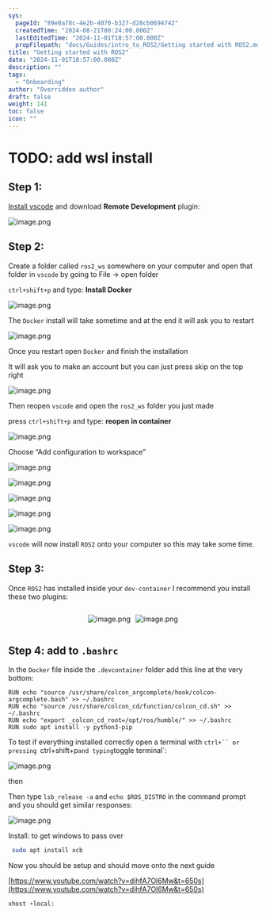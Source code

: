 ```yaml
---
sys:
  pageId: "89e0a78c-4e2b-4070-b327-d28cb0694742"
  createdTime: "2024-08-21T00:24:00.000Z"
  lastEditedTime: "2024-11-01T18:57:00.000Z"
  propFilepath: "docs/Guides/intro_to_ROS2/Getting started with ROS2.md"
title: "Getting started with ROS2"
date: "2024-11-01T18:57:00.000Z"
description: ""
tags:
  - "Onboarding"
author: "Overridden author"
draft: false
weight: 141
toc: false
icon: ""
---
```


# TODO: add wsl install

## Step 1:

[Install vscode](https://code.visualstudio.com/download) and download **Remote Development** plugin:

![image.png](https://prod-files-secure.s3.us-west-2.amazonaws.com/d518164a-d88e-44d1-a4ee-3adb3bd8bce0/efb52993-1881-4a40-b95e-6f020334f022/image.png?X-Amz-Algorithm=AWS4-HMAC-SHA256&X-Amz-Content-Sha256=UNSIGNED-PAYLOAD&X-Amz-Credential=ASIAZI2LB466WEJP4BKU%2F20250201%2Fus-west-2%2Fs3%2Faws4_request&X-Amz-Date=20250201T110153Z&X-Amz-Expires=3600&X-Amz-Security-Token=IQoJb3JpZ2luX2VjEMj%2F%2F%2F%2F%2F%2F%2F%2F%2F%2FwEaCXVzLXdlc3QtMiJIMEYCIQDDR0dhAiENpxlWdIIRrzMxhOYX%2BfCOoZtL0x%2BSerJVOgIhAMTIHRZ4sFzTJEWRY4OXIfPOaHFn8mM%2BwBXyOjB4TJTDKogECNH%2F%2F%2F%2F%2F%2F%2F%2F%2F%2FwEQABoMNjM3NDIzMTgzODA1Igxz6NaybqUAIiPZm50q3APlTuXu1Zh2vuDwvrvCCuBV%2Bfu6n7FYVTU9Uc79g8dlIbtThew0oa9LFQrpuyj%2Ful0LL64uT9hpbhLi%2BDsT7OFpCXrklpl%2B7RgZjwG7IOcTcP06ocmdwrjX2s%2BwRcakA7Bnhoxzd%2BTZczu%2FvPGNFUVkBfETAhHVgVDuc9t7qEqVNBUdFHsP%2BYqhb2e608wExj1vaxixPbJLUTkP1ztDXhXaWYIyUYue9iYXQsi2D0BmfR%2BnkTGFLCGcZkP%2BKmLLu%2BH07yvaXoptUzT0E1vW3OzdbqKdggjBu7ZEdQKVqPeoonm1CRN0JQjZmRbxdF1JBdXuDCOWJSfaQoTUdC5DBTYgpsN6fRPGqiXbJxUANiT7%2B7jKdjnTsU172Ip61tbAzMOPfHVq6N1kC%2FK4xbcywN2A6naTQnwqiCbxkvecdGNcwG4sUU5Ai2%2Fm9lB5l%2B4p0F2CD1oN23iaFHbPsljBzD7WS52OXvF%2Fhh022I63o%2FuutaviHBkakgYsgApcZi2pefyHzUr39Cp%2FNTw8spu21hsYTSmuPgeUqVAOXGfIU0mWwojEo7eDFI%2BDJfujVLXxidOwlFzI99nzJtVeLUx3OYraMJVCS%2BQsqQ37aRtmFmi1I%2BbtPyQurCbdIM0rWjCepve8BjqkAR%2FeZHcGRioMWvrxJ3lMeI2gOfHokkX8C9HwJtX7tuvinE2U1aZcb8tD5EhYwPKQexiZS3d9EvKpu31BzBDkYIxHG5egmJ3wxoJGf1HMx3RwlFDghzju6r9hO5fpaBhhgyk9BXDgBdkzuqubsiF14TFg5CfyFXV7soFg2lx%2FEhfncCRXeMlISqAdom5HP5N%2BUMRG%2F2klsSrSrBkYzwQeZy2fbjMg&X-Amz-Signature=9322553a6fe2e54ce9017fd1e4b91a1b3d24ae6b1ec370ec70f2b50306acc122&X-Amz-SignedHeaders=host&x-id=GetObject)

## Step 2:

Create a folder called `ros2_ws` somewhere on your computer and open that folder in `vscode` by going to File → open folder 

`ctrl+shift+p` and type: **Install Docker**

![image.png](https://prod-files-secure.s3.us-west-2.amazonaws.com/d518164a-d88e-44d1-a4ee-3adb3bd8bce0/2269dc0e-1cd5-47ff-bceb-c04ad9b2eab0/image.png?X-Amz-Algorithm=AWS4-HMAC-SHA256&X-Amz-Content-Sha256=UNSIGNED-PAYLOAD&X-Amz-Credential=ASIAZI2LB466WEJP4BKU%2F20250201%2Fus-west-2%2Fs3%2Faws4_request&X-Amz-Date=20250201T110153Z&X-Amz-Expires=3600&X-Amz-Security-Token=IQoJb3JpZ2luX2VjEMj%2F%2F%2F%2F%2F%2F%2F%2F%2F%2FwEaCXVzLXdlc3QtMiJIMEYCIQDDR0dhAiENpxlWdIIRrzMxhOYX%2BfCOoZtL0x%2BSerJVOgIhAMTIHRZ4sFzTJEWRY4OXIfPOaHFn8mM%2BwBXyOjB4TJTDKogECNH%2F%2F%2F%2F%2F%2F%2F%2F%2F%2FwEQABoMNjM3NDIzMTgzODA1Igxz6NaybqUAIiPZm50q3APlTuXu1Zh2vuDwvrvCCuBV%2Bfu6n7FYVTU9Uc79g8dlIbtThew0oa9LFQrpuyj%2Ful0LL64uT9hpbhLi%2BDsT7OFpCXrklpl%2B7RgZjwG7IOcTcP06ocmdwrjX2s%2BwRcakA7Bnhoxzd%2BTZczu%2FvPGNFUVkBfETAhHVgVDuc9t7qEqVNBUdFHsP%2BYqhb2e608wExj1vaxixPbJLUTkP1ztDXhXaWYIyUYue9iYXQsi2D0BmfR%2BnkTGFLCGcZkP%2BKmLLu%2BH07yvaXoptUzT0E1vW3OzdbqKdggjBu7ZEdQKVqPeoonm1CRN0JQjZmRbxdF1JBdXuDCOWJSfaQoTUdC5DBTYgpsN6fRPGqiXbJxUANiT7%2B7jKdjnTsU172Ip61tbAzMOPfHVq6N1kC%2FK4xbcywN2A6naTQnwqiCbxkvecdGNcwG4sUU5Ai2%2Fm9lB5l%2B4p0F2CD1oN23iaFHbPsljBzD7WS52OXvF%2Fhh022I63o%2FuutaviHBkakgYsgApcZi2pefyHzUr39Cp%2FNTw8spu21hsYTSmuPgeUqVAOXGfIU0mWwojEo7eDFI%2BDJfujVLXxidOwlFzI99nzJtVeLUx3OYraMJVCS%2BQsqQ37aRtmFmi1I%2BbtPyQurCbdIM0rWjCepve8BjqkAR%2FeZHcGRioMWvrxJ3lMeI2gOfHokkX8C9HwJtX7tuvinE2U1aZcb8tD5EhYwPKQexiZS3d9EvKpu31BzBDkYIxHG5egmJ3wxoJGf1HMx3RwlFDghzju6r9hO5fpaBhhgyk9BXDgBdkzuqubsiF14TFg5CfyFXV7soFg2lx%2FEhfncCRXeMlISqAdom5HP5N%2BUMRG%2F2klsSrSrBkYzwQeZy2fbjMg&X-Amz-Signature=1392f71c6921ad6879687162c6db989e4c9bec8ae9fd4be86574cbaac322363c&X-Amz-SignedHeaders=host&x-id=GetObject)

The `Docker` install will take sometime and at the end it will ask you to restart

![image.png](https://prod-files-secure.s3.us-west-2.amazonaws.com/d518164a-d88e-44d1-a4ee-3adb3bd8bce0/ed233f78-be33-4b1f-b89c-9c346c0e961e/image.png?X-Amz-Algorithm=AWS4-HMAC-SHA256&X-Amz-Content-Sha256=UNSIGNED-PAYLOAD&X-Amz-Credential=ASIAZI2LB466WEJP4BKU%2F20250201%2Fus-west-2%2Fs3%2Faws4_request&X-Amz-Date=20250201T110153Z&X-Amz-Expires=3600&X-Amz-Security-Token=IQoJb3JpZ2luX2VjEMj%2F%2F%2F%2F%2F%2F%2F%2F%2F%2FwEaCXVzLXdlc3QtMiJIMEYCIQDDR0dhAiENpxlWdIIRrzMxhOYX%2BfCOoZtL0x%2BSerJVOgIhAMTIHRZ4sFzTJEWRY4OXIfPOaHFn8mM%2BwBXyOjB4TJTDKogECNH%2F%2F%2F%2F%2F%2F%2F%2F%2F%2FwEQABoMNjM3NDIzMTgzODA1Igxz6NaybqUAIiPZm50q3APlTuXu1Zh2vuDwvrvCCuBV%2Bfu6n7FYVTU9Uc79g8dlIbtThew0oa9LFQrpuyj%2Ful0LL64uT9hpbhLi%2BDsT7OFpCXrklpl%2B7RgZjwG7IOcTcP06ocmdwrjX2s%2BwRcakA7Bnhoxzd%2BTZczu%2FvPGNFUVkBfETAhHVgVDuc9t7qEqVNBUdFHsP%2BYqhb2e608wExj1vaxixPbJLUTkP1ztDXhXaWYIyUYue9iYXQsi2D0BmfR%2BnkTGFLCGcZkP%2BKmLLu%2BH07yvaXoptUzT0E1vW3OzdbqKdggjBu7ZEdQKVqPeoonm1CRN0JQjZmRbxdF1JBdXuDCOWJSfaQoTUdC5DBTYgpsN6fRPGqiXbJxUANiT7%2B7jKdjnTsU172Ip61tbAzMOPfHVq6N1kC%2FK4xbcywN2A6naTQnwqiCbxkvecdGNcwG4sUU5Ai2%2Fm9lB5l%2B4p0F2CD1oN23iaFHbPsljBzD7WS52OXvF%2Fhh022I63o%2FuutaviHBkakgYsgApcZi2pefyHzUr39Cp%2FNTw8spu21hsYTSmuPgeUqVAOXGfIU0mWwojEo7eDFI%2BDJfujVLXxidOwlFzI99nzJtVeLUx3OYraMJVCS%2BQsqQ37aRtmFmi1I%2BbtPyQurCbdIM0rWjCepve8BjqkAR%2FeZHcGRioMWvrxJ3lMeI2gOfHokkX8C9HwJtX7tuvinE2U1aZcb8tD5EhYwPKQexiZS3d9EvKpu31BzBDkYIxHG5egmJ3wxoJGf1HMx3RwlFDghzju6r9hO5fpaBhhgyk9BXDgBdkzuqubsiF14TFg5CfyFXV7soFg2lx%2FEhfncCRXeMlISqAdom5HP5N%2BUMRG%2F2klsSrSrBkYzwQeZy2fbjMg&X-Amz-Signature=f1004fd2745d9bbf9fb2f6750b5fb2cd0b4da3f6e80383e608dd625ee78d94fb&X-Amz-SignedHeaders=host&x-id=GetObject)

Once you restart open `Docker` and finish the installation

It will ask you to make an account but you can just press skip on the top right

![image.png](https://prod-files-secure.s3.us-west-2.amazonaws.com/d518164a-d88e-44d1-a4ee-3adb3bd8bce0/21010ad9-1659-4fd9-9f59-9932a09b2a3d/image.png?X-Amz-Algorithm=AWS4-HMAC-SHA256&X-Amz-Content-Sha256=UNSIGNED-PAYLOAD&X-Amz-Credential=ASIAZI2LB466WEJP4BKU%2F20250201%2Fus-west-2%2Fs3%2Faws4_request&X-Amz-Date=20250201T110153Z&X-Amz-Expires=3600&X-Amz-Security-Token=IQoJb3JpZ2luX2VjEMj%2F%2F%2F%2F%2F%2F%2F%2F%2F%2FwEaCXVzLXdlc3QtMiJIMEYCIQDDR0dhAiENpxlWdIIRrzMxhOYX%2BfCOoZtL0x%2BSerJVOgIhAMTIHRZ4sFzTJEWRY4OXIfPOaHFn8mM%2BwBXyOjB4TJTDKogECNH%2F%2F%2F%2F%2F%2F%2F%2F%2F%2FwEQABoMNjM3NDIzMTgzODA1Igxz6NaybqUAIiPZm50q3APlTuXu1Zh2vuDwvrvCCuBV%2Bfu6n7FYVTU9Uc79g8dlIbtThew0oa9LFQrpuyj%2Ful0LL64uT9hpbhLi%2BDsT7OFpCXrklpl%2B7RgZjwG7IOcTcP06ocmdwrjX2s%2BwRcakA7Bnhoxzd%2BTZczu%2FvPGNFUVkBfETAhHVgVDuc9t7qEqVNBUdFHsP%2BYqhb2e608wExj1vaxixPbJLUTkP1ztDXhXaWYIyUYue9iYXQsi2D0BmfR%2BnkTGFLCGcZkP%2BKmLLu%2BH07yvaXoptUzT0E1vW3OzdbqKdggjBu7ZEdQKVqPeoonm1CRN0JQjZmRbxdF1JBdXuDCOWJSfaQoTUdC5DBTYgpsN6fRPGqiXbJxUANiT7%2B7jKdjnTsU172Ip61tbAzMOPfHVq6N1kC%2FK4xbcywN2A6naTQnwqiCbxkvecdGNcwG4sUU5Ai2%2Fm9lB5l%2B4p0F2CD1oN23iaFHbPsljBzD7WS52OXvF%2Fhh022I63o%2FuutaviHBkakgYsgApcZi2pefyHzUr39Cp%2FNTw8spu21hsYTSmuPgeUqVAOXGfIU0mWwojEo7eDFI%2BDJfujVLXxidOwlFzI99nzJtVeLUx3OYraMJVCS%2BQsqQ37aRtmFmi1I%2BbtPyQurCbdIM0rWjCepve8BjqkAR%2FeZHcGRioMWvrxJ3lMeI2gOfHokkX8C9HwJtX7tuvinE2U1aZcb8tD5EhYwPKQexiZS3d9EvKpu31BzBDkYIxHG5egmJ3wxoJGf1HMx3RwlFDghzju6r9hO5fpaBhhgyk9BXDgBdkzuqubsiF14TFg5CfyFXV7soFg2lx%2FEhfncCRXeMlISqAdom5HP5N%2BUMRG%2F2klsSrSrBkYzwQeZy2fbjMg&X-Amz-Signature=dec78421064261c9b84c327414f9af1cccf5febf615a70a4b4d2f10c5ce2fa46&X-Amz-SignedHeaders=host&x-id=GetObject)

Then reopen `vscode` and open the `ros2_ws` folder you just made

press `ctrl+shift+p` and type: **reopen in container**

![image.png](https://prod-files-secure.s3.us-west-2.amazonaws.com/d518164a-d88e-44d1-a4ee-3adb3bd8bce0/4e93b8c2-41ad-488c-8095-c74205196118/image.png?X-Amz-Algorithm=AWS4-HMAC-SHA256&X-Amz-Content-Sha256=UNSIGNED-PAYLOAD&X-Amz-Credential=ASIAZI2LB466WEJP4BKU%2F20250201%2Fus-west-2%2Fs3%2Faws4_request&X-Amz-Date=20250201T110153Z&X-Amz-Expires=3600&X-Amz-Security-Token=IQoJb3JpZ2luX2VjEMj%2F%2F%2F%2F%2F%2F%2F%2F%2F%2FwEaCXVzLXdlc3QtMiJIMEYCIQDDR0dhAiENpxlWdIIRrzMxhOYX%2BfCOoZtL0x%2BSerJVOgIhAMTIHRZ4sFzTJEWRY4OXIfPOaHFn8mM%2BwBXyOjB4TJTDKogECNH%2F%2F%2F%2F%2F%2F%2F%2F%2F%2FwEQABoMNjM3NDIzMTgzODA1Igxz6NaybqUAIiPZm50q3APlTuXu1Zh2vuDwvrvCCuBV%2Bfu6n7FYVTU9Uc79g8dlIbtThew0oa9LFQrpuyj%2Ful0LL64uT9hpbhLi%2BDsT7OFpCXrklpl%2B7RgZjwG7IOcTcP06ocmdwrjX2s%2BwRcakA7Bnhoxzd%2BTZczu%2FvPGNFUVkBfETAhHVgVDuc9t7qEqVNBUdFHsP%2BYqhb2e608wExj1vaxixPbJLUTkP1ztDXhXaWYIyUYue9iYXQsi2D0BmfR%2BnkTGFLCGcZkP%2BKmLLu%2BH07yvaXoptUzT0E1vW3OzdbqKdggjBu7ZEdQKVqPeoonm1CRN0JQjZmRbxdF1JBdXuDCOWJSfaQoTUdC5DBTYgpsN6fRPGqiXbJxUANiT7%2B7jKdjnTsU172Ip61tbAzMOPfHVq6N1kC%2FK4xbcywN2A6naTQnwqiCbxkvecdGNcwG4sUU5Ai2%2Fm9lB5l%2B4p0F2CD1oN23iaFHbPsljBzD7WS52OXvF%2Fhh022I63o%2FuutaviHBkakgYsgApcZi2pefyHzUr39Cp%2FNTw8spu21hsYTSmuPgeUqVAOXGfIU0mWwojEo7eDFI%2BDJfujVLXxidOwlFzI99nzJtVeLUx3OYraMJVCS%2BQsqQ37aRtmFmi1I%2BbtPyQurCbdIM0rWjCepve8BjqkAR%2FeZHcGRioMWvrxJ3lMeI2gOfHokkX8C9HwJtX7tuvinE2U1aZcb8tD5EhYwPKQexiZS3d9EvKpu31BzBDkYIxHG5egmJ3wxoJGf1HMx3RwlFDghzju6r9hO5fpaBhhgyk9BXDgBdkzuqubsiF14TFg5CfyFXV7soFg2lx%2FEhfncCRXeMlISqAdom5HP5N%2BUMRG%2F2klsSrSrBkYzwQeZy2fbjMg&X-Amz-Signature=595ff6f939de8c2f7463c8e74738e8df0f0f9ca6bc500cc448992c872856be81&X-Amz-SignedHeaders=host&x-id=GetObject)

Choose “Add configuration to workspace”

![image.png](https://prod-files-secure.s3.us-west-2.amazonaws.com/d518164a-d88e-44d1-a4ee-3adb3bd8bce0/9560b282-5060-4989-ba37-97e7b2c22476/image.png?X-Amz-Algorithm=AWS4-HMAC-SHA256&X-Amz-Content-Sha256=UNSIGNED-PAYLOAD&X-Amz-Credential=ASIAZI2LB466WEJP4BKU%2F20250201%2Fus-west-2%2Fs3%2Faws4_request&X-Amz-Date=20250201T110153Z&X-Amz-Expires=3600&X-Amz-Security-Token=IQoJb3JpZ2luX2VjEMj%2F%2F%2F%2F%2F%2F%2F%2F%2F%2FwEaCXVzLXdlc3QtMiJIMEYCIQDDR0dhAiENpxlWdIIRrzMxhOYX%2BfCOoZtL0x%2BSerJVOgIhAMTIHRZ4sFzTJEWRY4OXIfPOaHFn8mM%2BwBXyOjB4TJTDKogECNH%2F%2F%2F%2F%2F%2F%2F%2F%2F%2FwEQABoMNjM3NDIzMTgzODA1Igxz6NaybqUAIiPZm50q3APlTuXu1Zh2vuDwvrvCCuBV%2Bfu6n7FYVTU9Uc79g8dlIbtThew0oa9LFQrpuyj%2Ful0LL64uT9hpbhLi%2BDsT7OFpCXrklpl%2B7RgZjwG7IOcTcP06ocmdwrjX2s%2BwRcakA7Bnhoxzd%2BTZczu%2FvPGNFUVkBfETAhHVgVDuc9t7qEqVNBUdFHsP%2BYqhb2e608wExj1vaxixPbJLUTkP1ztDXhXaWYIyUYue9iYXQsi2D0BmfR%2BnkTGFLCGcZkP%2BKmLLu%2BH07yvaXoptUzT0E1vW3OzdbqKdggjBu7ZEdQKVqPeoonm1CRN0JQjZmRbxdF1JBdXuDCOWJSfaQoTUdC5DBTYgpsN6fRPGqiXbJxUANiT7%2B7jKdjnTsU172Ip61tbAzMOPfHVq6N1kC%2FK4xbcywN2A6naTQnwqiCbxkvecdGNcwG4sUU5Ai2%2Fm9lB5l%2B4p0F2CD1oN23iaFHbPsljBzD7WS52OXvF%2Fhh022I63o%2FuutaviHBkakgYsgApcZi2pefyHzUr39Cp%2FNTw8spu21hsYTSmuPgeUqVAOXGfIU0mWwojEo7eDFI%2BDJfujVLXxidOwlFzI99nzJtVeLUx3OYraMJVCS%2BQsqQ37aRtmFmi1I%2BbtPyQurCbdIM0rWjCepve8BjqkAR%2FeZHcGRioMWvrxJ3lMeI2gOfHokkX8C9HwJtX7tuvinE2U1aZcb8tD5EhYwPKQexiZS3d9EvKpu31BzBDkYIxHG5egmJ3wxoJGf1HMx3RwlFDghzju6r9hO5fpaBhhgyk9BXDgBdkzuqubsiF14TFg5CfyFXV7soFg2lx%2FEhfncCRXeMlISqAdom5HP5N%2BUMRG%2F2klsSrSrBkYzwQeZy2fbjMg&X-Amz-Signature=9af6056de5a6853c98bd9cef6115d01f6adef94017b8b3ccf400253ac42c2d57&X-Amz-SignedHeaders=host&x-id=GetObject)

![image.png](https://prod-files-secure.s3.us-west-2.amazonaws.com/d518164a-d88e-44d1-a4ee-3adb3bd8bce0/2ee63f81-886b-48e8-a553-dc6e5eac99e4/image.png?X-Amz-Algorithm=AWS4-HMAC-SHA256&X-Amz-Content-Sha256=UNSIGNED-PAYLOAD&X-Amz-Credential=ASIAZI2LB466WEJP4BKU%2F20250201%2Fus-west-2%2Fs3%2Faws4_request&X-Amz-Date=20250201T110153Z&X-Amz-Expires=3600&X-Amz-Security-Token=IQoJb3JpZ2luX2VjEMj%2F%2F%2F%2F%2F%2F%2F%2F%2F%2FwEaCXVzLXdlc3QtMiJIMEYCIQDDR0dhAiENpxlWdIIRrzMxhOYX%2BfCOoZtL0x%2BSerJVOgIhAMTIHRZ4sFzTJEWRY4OXIfPOaHFn8mM%2BwBXyOjB4TJTDKogECNH%2F%2F%2F%2F%2F%2F%2F%2F%2F%2FwEQABoMNjM3NDIzMTgzODA1Igxz6NaybqUAIiPZm50q3APlTuXu1Zh2vuDwvrvCCuBV%2Bfu6n7FYVTU9Uc79g8dlIbtThew0oa9LFQrpuyj%2Ful0LL64uT9hpbhLi%2BDsT7OFpCXrklpl%2B7RgZjwG7IOcTcP06ocmdwrjX2s%2BwRcakA7Bnhoxzd%2BTZczu%2FvPGNFUVkBfETAhHVgVDuc9t7qEqVNBUdFHsP%2BYqhb2e608wExj1vaxixPbJLUTkP1ztDXhXaWYIyUYue9iYXQsi2D0BmfR%2BnkTGFLCGcZkP%2BKmLLu%2BH07yvaXoptUzT0E1vW3OzdbqKdggjBu7ZEdQKVqPeoonm1CRN0JQjZmRbxdF1JBdXuDCOWJSfaQoTUdC5DBTYgpsN6fRPGqiXbJxUANiT7%2B7jKdjnTsU172Ip61tbAzMOPfHVq6N1kC%2FK4xbcywN2A6naTQnwqiCbxkvecdGNcwG4sUU5Ai2%2Fm9lB5l%2B4p0F2CD1oN23iaFHbPsljBzD7WS52OXvF%2Fhh022I63o%2FuutaviHBkakgYsgApcZi2pefyHzUr39Cp%2FNTw8spu21hsYTSmuPgeUqVAOXGfIU0mWwojEo7eDFI%2BDJfujVLXxidOwlFzI99nzJtVeLUx3OYraMJVCS%2BQsqQ37aRtmFmi1I%2BbtPyQurCbdIM0rWjCepve8BjqkAR%2FeZHcGRioMWvrxJ3lMeI2gOfHokkX8C9HwJtX7tuvinE2U1aZcb8tD5EhYwPKQexiZS3d9EvKpu31BzBDkYIxHG5egmJ3wxoJGf1HMx3RwlFDghzju6r9hO5fpaBhhgyk9BXDgBdkzuqubsiF14TFg5CfyFXV7soFg2lx%2FEhfncCRXeMlISqAdom5HP5N%2BUMRG%2F2klsSrSrBkYzwQeZy2fbjMg&X-Amz-Signature=83c17b002389190c6b085fe9e6cc1a79148cf75167fd6559f1fb67ba586e3abf&X-Amz-SignedHeaders=host&x-id=GetObject)

![image.png](https://prod-files-secure.s3.us-west-2.amazonaws.com/d518164a-d88e-44d1-a4ee-3adb3bd8bce0/ae1580b2-b048-407e-aed9-b584224a7a04/image.png?X-Amz-Algorithm=AWS4-HMAC-SHA256&X-Amz-Content-Sha256=UNSIGNED-PAYLOAD&X-Amz-Credential=ASIAZI2LB466WEJP4BKU%2F20250201%2Fus-west-2%2Fs3%2Faws4_request&X-Amz-Date=20250201T110153Z&X-Amz-Expires=3600&X-Amz-Security-Token=IQoJb3JpZ2luX2VjEMj%2F%2F%2F%2F%2F%2F%2F%2F%2F%2FwEaCXVzLXdlc3QtMiJIMEYCIQDDR0dhAiENpxlWdIIRrzMxhOYX%2BfCOoZtL0x%2BSerJVOgIhAMTIHRZ4sFzTJEWRY4OXIfPOaHFn8mM%2BwBXyOjB4TJTDKogECNH%2F%2F%2F%2F%2F%2F%2F%2F%2F%2FwEQABoMNjM3NDIzMTgzODA1Igxz6NaybqUAIiPZm50q3APlTuXu1Zh2vuDwvrvCCuBV%2Bfu6n7FYVTU9Uc79g8dlIbtThew0oa9LFQrpuyj%2Ful0LL64uT9hpbhLi%2BDsT7OFpCXrklpl%2B7RgZjwG7IOcTcP06ocmdwrjX2s%2BwRcakA7Bnhoxzd%2BTZczu%2FvPGNFUVkBfETAhHVgVDuc9t7qEqVNBUdFHsP%2BYqhb2e608wExj1vaxixPbJLUTkP1ztDXhXaWYIyUYue9iYXQsi2D0BmfR%2BnkTGFLCGcZkP%2BKmLLu%2BH07yvaXoptUzT0E1vW3OzdbqKdggjBu7ZEdQKVqPeoonm1CRN0JQjZmRbxdF1JBdXuDCOWJSfaQoTUdC5DBTYgpsN6fRPGqiXbJxUANiT7%2B7jKdjnTsU172Ip61tbAzMOPfHVq6N1kC%2FK4xbcywN2A6naTQnwqiCbxkvecdGNcwG4sUU5Ai2%2Fm9lB5l%2B4p0F2CD1oN23iaFHbPsljBzD7WS52OXvF%2Fhh022I63o%2FuutaviHBkakgYsgApcZi2pefyHzUr39Cp%2FNTw8spu21hsYTSmuPgeUqVAOXGfIU0mWwojEo7eDFI%2BDJfujVLXxidOwlFzI99nzJtVeLUx3OYraMJVCS%2BQsqQ37aRtmFmi1I%2BbtPyQurCbdIM0rWjCepve8BjqkAR%2FeZHcGRioMWvrxJ3lMeI2gOfHokkX8C9HwJtX7tuvinE2U1aZcb8tD5EhYwPKQexiZS3d9EvKpu31BzBDkYIxHG5egmJ3wxoJGf1HMx3RwlFDghzju6r9hO5fpaBhhgyk9BXDgBdkzuqubsiF14TFg5CfyFXV7soFg2lx%2FEhfncCRXeMlISqAdom5HP5N%2BUMRG%2F2klsSrSrBkYzwQeZy2fbjMg&X-Amz-Signature=b6cde1210494fb7dfdfcdfd1079fb6337c0421953eb0add2a3510b2ee418245c&X-Amz-SignedHeaders=host&x-id=GetObject)

![image.png](https://prod-files-secure.s3.us-west-2.amazonaws.com/d518164a-d88e-44d1-a4ee-3adb3bd8bce0/53255b28-f75e-430f-b9e3-c0ac8577e42b/image.png?X-Amz-Algorithm=AWS4-HMAC-SHA256&X-Amz-Content-Sha256=UNSIGNED-PAYLOAD&X-Amz-Credential=ASIAZI2LB466WEJP4BKU%2F20250201%2Fus-west-2%2Fs3%2Faws4_request&X-Amz-Date=20250201T110153Z&X-Amz-Expires=3600&X-Amz-Security-Token=IQoJb3JpZ2luX2VjEMj%2F%2F%2F%2F%2F%2F%2F%2F%2F%2FwEaCXVzLXdlc3QtMiJIMEYCIQDDR0dhAiENpxlWdIIRrzMxhOYX%2BfCOoZtL0x%2BSerJVOgIhAMTIHRZ4sFzTJEWRY4OXIfPOaHFn8mM%2BwBXyOjB4TJTDKogECNH%2F%2F%2F%2F%2F%2F%2F%2F%2F%2FwEQABoMNjM3NDIzMTgzODA1Igxz6NaybqUAIiPZm50q3APlTuXu1Zh2vuDwvrvCCuBV%2Bfu6n7FYVTU9Uc79g8dlIbtThew0oa9LFQrpuyj%2Ful0LL64uT9hpbhLi%2BDsT7OFpCXrklpl%2B7RgZjwG7IOcTcP06ocmdwrjX2s%2BwRcakA7Bnhoxzd%2BTZczu%2FvPGNFUVkBfETAhHVgVDuc9t7qEqVNBUdFHsP%2BYqhb2e608wExj1vaxixPbJLUTkP1ztDXhXaWYIyUYue9iYXQsi2D0BmfR%2BnkTGFLCGcZkP%2BKmLLu%2BH07yvaXoptUzT0E1vW3OzdbqKdggjBu7ZEdQKVqPeoonm1CRN0JQjZmRbxdF1JBdXuDCOWJSfaQoTUdC5DBTYgpsN6fRPGqiXbJxUANiT7%2B7jKdjnTsU172Ip61tbAzMOPfHVq6N1kC%2FK4xbcywN2A6naTQnwqiCbxkvecdGNcwG4sUU5Ai2%2Fm9lB5l%2B4p0F2CD1oN23iaFHbPsljBzD7WS52OXvF%2Fhh022I63o%2FuutaviHBkakgYsgApcZi2pefyHzUr39Cp%2FNTw8spu21hsYTSmuPgeUqVAOXGfIU0mWwojEo7eDFI%2BDJfujVLXxidOwlFzI99nzJtVeLUx3OYraMJVCS%2BQsqQ37aRtmFmi1I%2BbtPyQurCbdIM0rWjCepve8BjqkAR%2FeZHcGRioMWvrxJ3lMeI2gOfHokkX8C9HwJtX7tuvinE2U1aZcb8tD5EhYwPKQexiZS3d9EvKpu31BzBDkYIxHG5egmJ3wxoJGf1HMx3RwlFDghzju6r9hO5fpaBhhgyk9BXDgBdkzuqubsiF14TFg5CfyFXV7soFg2lx%2FEhfncCRXeMlISqAdom5HP5N%2BUMRG%2F2klsSrSrBkYzwQeZy2fbjMg&X-Amz-Signature=3fee1ce7edae9b2e22add067eec52e4da37479670d5f4bd18dda8f8e0e910e4f&X-Amz-SignedHeaders=host&x-id=GetObject)

![image.png](https://prod-files-secure.s3.us-west-2.amazonaws.com/d518164a-d88e-44d1-a4ee-3adb3bd8bce0/7c562767-5af9-4ffb-97d1-327bcdf4ee00/image.png?X-Amz-Algorithm=AWS4-HMAC-SHA256&X-Amz-Content-Sha256=UNSIGNED-PAYLOAD&X-Amz-Credential=ASIAZI2LB466WEJP4BKU%2F20250201%2Fus-west-2%2Fs3%2Faws4_request&X-Amz-Date=20250201T110153Z&X-Amz-Expires=3600&X-Amz-Security-Token=IQoJb3JpZ2luX2VjEMj%2F%2F%2F%2F%2F%2F%2F%2F%2F%2FwEaCXVzLXdlc3QtMiJIMEYCIQDDR0dhAiENpxlWdIIRrzMxhOYX%2BfCOoZtL0x%2BSerJVOgIhAMTIHRZ4sFzTJEWRY4OXIfPOaHFn8mM%2BwBXyOjB4TJTDKogECNH%2F%2F%2F%2F%2F%2F%2F%2F%2F%2FwEQABoMNjM3NDIzMTgzODA1Igxz6NaybqUAIiPZm50q3APlTuXu1Zh2vuDwvrvCCuBV%2Bfu6n7FYVTU9Uc79g8dlIbtThew0oa9LFQrpuyj%2Ful0LL64uT9hpbhLi%2BDsT7OFpCXrklpl%2B7RgZjwG7IOcTcP06ocmdwrjX2s%2BwRcakA7Bnhoxzd%2BTZczu%2FvPGNFUVkBfETAhHVgVDuc9t7qEqVNBUdFHsP%2BYqhb2e608wExj1vaxixPbJLUTkP1ztDXhXaWYIyUYue9iYXQsi2D0BmfR%2BnkTGFLCGcZkP%2BKmLLu%2BH07yvaXoptUzT0E1vW3OzdbqKdggjBu7ZEdQKVqPeoonm1CRN0JQjZmRbxdF1JBdXuDCOWJSfaQoTUdC5DBTYgpsN6fRPGqiXbJxUANiT7%2B7jKdjnTsU172Ip61tbAzMOPfHVq6N1kC%2FK4xbcywN2A6naTQnwqiCbxkvecdGNcwG4sUU5Ai2%2Fm9lB5l%2B4p0F2CD1oN23iaFHbPsljBzD7WS52OXvF%2Fhh022I63o%2FuutaviHBkakgYsgApcZi2pefyHzUr39Cp%2FNTw8spu21hsYTSmuPgeUqVAOXGfIU0mWwojEo7eDFI%2BDJfujVLXxidOwlFzI99nzJtVeLUx3OYraMJVCS%2BQsqQ37aRtmFmi1I%2BbtPyQurCbdIM0rWjCepve8BjqkAR%2FeZHcGRioMWvrxJ3lMeI2gOfHokkX8C9HwJtX7tuvinE2U1aZcb8tD5EhYwPKQexiZS3d9EvKpu31BzBDkYIxHG5egmJ3wxoJGf1HMx3RwlFDghzju6r9hO5fpaBhhgyk9BXDgBdkzuqubsiF14TFg5CfyFXV7soFg2lx%2FEhfncCRXeMlISqAdom5HP5N%2BUMRG%2F2klsSrSrBkYzwQeZy2fbjMg&X-Amz-Signature=fae739db985ab7548a295b7717d87a858377dabbe40a6ec2f7a77ef6eae433fc&X-Amz-SignedHeaders=host&x-id=GetObject)

`vscode` will now install `ROS2` onto your computer so this may take some time.

## Step 3:

Once `ROS2` has installed inside your `dev-container` I recommend you install these two plugins:

<div style="display: flex;flex-direction: row; column-gap:10px; max-width: 630px;justify-content: center;">
<div>

![image.png](https://prod-files-secure.s3.us-west-2.amazonaws.com/d518164a-d88e-44d1-a4ee-3adb3bd8bce0/3fc3d550-5a54-4ba1-ba6b-faa01cdb7369/image.png?X-Amz-Algorithm=AWS4-HMAC-SHA256&X-Amz-Content-Sha256=UNSIGNED-PAYLOAD&X-Amz-Credential=ASIAZI2LB4667DP6YHN4%2F20250201%2Fus-west-2%2Fs3%2Faws4_request&X-Amz-Date=20250201T110157Z&X-Amz-Expires=3600&X-Amz-Security-Token=IQoJb3JpZ2luX2VjEMj%2F%2F%2F%2F%2F%2F%2F%2F%2F%2FwEaCXVzLXdlc3QtMiJHMEUCIQCLI88FhxBSqmrk1EWBfAnk%2B5Zq4O%2FHMdCGzuRSwFUIPQIgZVtSC14AIxRg4gM%2FDu8x60suci1KD0nagXhqFtsJiqsqiAQI0f%2F%2F%2F%2F%2F%2F%2F%2F%2F%2FARAAGgw2Mzc0MjMxODM4MDUiDMPj3xemr0HKdaU8jSrcA5zKtAWuAVjcsz2q74uPxOmiLzHsbXEuJp83BsVsCaJJdrPYC1nhWWqRt9v0Wk5%2BkO9CYCE3CWCHpW6T49zHw0XWx8zhJ8JE6xlLhmLH9aXntTVm0qNeoG8VJOae0PtH1HT7pl06TE3w3SPiktwYUlzqsDfCQp%2BPpFlfMRV1gl5o%2BZFvw0Fn5WjrGwEYQ94lIUayb8wTVCG99ZageQWcfp3SmrekXX99oQp6S8YxX28XfP6J9gtd98hJVbXiZGkM4lMRA1gND2H7sq8DbnU%2Br7jta4nlibzTXIbLMwuyYo1Joar6toeSPjz%2BB%2B%2BXxPPGjVShZ9sCIdmoqUUmp4HW6hjGpLBU7O7aDWpIi3b%2Fbl8Cx0J6BpslHLVPAdjeHRMo77lVVEbUpkb20sr7FuGIaZOCqDyUcIzMUHdLt4d53AvJ6DCzn8VAg%2FXe4lvbkdOVOeQdeilzVDiKEtKJqE5h8btXqsONFFcduz%2FvNffMI1k9tme%2BRi43chwk7rm2B4wMQDFXE3snONs8%2B08HoHDDIFtTxMLfd1rixWxdbjg23pLLKDDB7O1xKc7h%2FbFYdRVu2MwwCnOFPE30uyrjTTJeDHFT4uw9jVWFc8w%2FvvLlM%2FDJjN%2BqdPC2%2FYMdXr%2BrMLul97wGOqUB52R0dkzooDIy7TN7VJY6nDMgGCJCD08U1VTORr2f3NBLISiw9ELRibr6kuXGQSYgWf%2FP9KLAAddOQWGjjaeTE9V3stjsGtbRcAQ3kRo8TfLGqq1Ny8kB6QtQcNKgaK9J9z0Va9IN1lNBmh6HFh8aEYfugJ9Jyv25mf5I4dj5rpvk1vJPh%2BKl5QcDkhz%2FNzsMUWEj77ucWPnf0gHY1Kvvp3D%2B7yID&X-Amz-Signature=bf910ee124932164629301cadf150035f591cebdf25843196377e36953bcc0d3&X-Amz-SignedHeaders=host&x-id=GetObject)

</div>
<div>

![image.png](https://prod-files-secure.s3.us-west-2.amazonaws.com/d518164a-d88e-44d1-a4ee-3adb3bd8bce0/d994cc66-13c2-4093-a5a3-f84cf4601a82/image.png?X-Amz-Algorithm=AWS4-HMAC-SHA256&X-Amz-Content-Sha256=UNSIGNED-PAYLOAD&X-Amz-Credential=ASIAZI2LB466XV5BP2O7%2F20250201%2Fus-west-2%2Fs3%2Faws4_request&X-Amz-Date=20250201T110157Z&X-Amz-Expires=3600&X-Amz-Security-Token=IQoJb3JpZ2luX2VjEMj%2F%2F%2F%2F%2F%2F%2F%2F%2F%2FwEaCXVzLXdlc3QtMiJHMEUCIQCDza%2F2W0CkW7c2LNpT%2Bl3Ice9rzlg887uMs5htUr1TuAIgP3myTPp5ZIPYFSsJ2evKa6nq5ZAojfZDIhE98y9wrnQqiAQI0f%2F%2F%2F%2F%2F%2F%2F%2F%2F%2FARAAGgw2Mzc0MjMxODM4MDUiDEJzKAn4oaDtdLg%2BryrcA%2B4Thkm0HMohOtgWO%2Bw4EcFZy6Dr%2BngniMkys2mu6GXPyoZl2WXAPknmFVLly974EXHZxzOm5zThTvE11G8%2BPaBy0g6f8owqVEOjrwwfs3ShYypJ4KNtV3SbKyNzPwfCsZUbvFcFW7OeRvkGs13nga2m7kaMGP%2FXno2gz0fpUYAkrZrUJeS04FsxueSjY0WGN11DZk94L%2FpEJqYiEIzDwcHUgxytazGXBamLtNDiFLdOuXB%2FpMiPY6XRxXaIMOoK1XOWibpOniyYzG0Kqm9gzDtk7rpjao9HnOfpKMMngR0x2wFyDLG4r5nzJ3wspGlMhl%2Fslc4xvrSZdt3GNakfAwQu34b3Wbe30MjVewpTZBZVYp0FD5UiqW58ZowIOwnBmQmwxc3RYOAOH%2BA3VMj1as2QkfUrR9R%2FiecRuFz09GMUY1Hj5e6Y74TUP9DyKHtnPd14%2FSV3gHyyi935p1vu0cSOwI2dn9dzCXoyuKh7slGA3i8358W5xFJQoDWi1G9easCnD91XsR9iPugZhkUwEWvJLR0VerEw6x8EZTb15EQoT6S%2B5rvFznB0bAKVko22jQP0INUamY8GJf%2F3BgIzA2d0x9WBiPvDZL7lXFcmhXawlimCoJfDRIo%2FBY45MJum97wGOqUBPE470i0B3G%2Bg1LQfOoH6Uo2fWNa8cur8pGbPxldw96Ms11szwXkip0Ud8s0saOvZ0KY0dueiSGGxsSFSO7lH6qHLwBWR%2FhQkouVQgDBJ9eNA6CTjloTdfTBDUJyvE5176w9kYFGy7NcOh1ZXDQWYLwXuvSbjQPbHxn5Sv2XYN5MqalFlM9ufg0SszrbRJZ8OdpcNEBBcC6ArvbtDYVqHZc%2BpIdfZ&X-Amz-Signature=70dde6cc069413e725fa8954eadbc98764b3720ff0417a44599cd4b044d438fa&X-Amz-SignedHeaders=host&x-id=GetObject)

</div>
</div>

## Step 4: add to `.bashrc`

In the `Docker` file inside the `.devcontainer` folder add this line at the very bottom: 

```docker
RUN echo "source /usr/share/colcon_argcomplete/hook/colcon-argcomplete.bash" >> ~/.bashrc
RUN echo "source /usr/share/colcon_cd/function/colcon_cd.sh" >> ~/.bashrc
RUN echo "export _colcon_cd_root=/opt/ros/humble/" >> ~/.bashrc
RUN sudo apt install -y python3-pip 
```

To test if everything installed correctly open a terminal with `ctrl+`` or pressing `ctrl+shift+p` and typing `toggle terminal`:

![image.png](https://prod-files-secure.s3.us-west-2.amazonaws.com/d518164a-d88e-44d1-a4ee-3adb3bd8bce0/6a4943d8-b04e-4c02-9a58-775f3384d1a5/image.png?X-Amz-Algorithm=AWS4-HMAC-SHA256&X-Amz-Content-Sha256=UNSIGNED-PAYLOAD&X-Amz-Credential=ASIAZI2LB466WEJP4BKU%2F20250201%2Fus-west-2%2Fs3%2Faws4_request&X-Amz-Date=20250201T110153Z&X-Amz-Expires=3600&X-Amz-Security-Token=IQoJb3JpZ2luX2VjEMj%2F%2F%2F%2F%2F%2F%2F%2F%2F%2FwEaCXVzLXdlc3QtMiJIMEYCIQDDR0dhAiENpxlWdIIRrzMxhOYX%2BfCOoZtL0x%2BSerJVOgIhAMTIHRZ4sFzTJEWRY4OXIfPOaHFn8mM%2BwBXyOjB4TJTDKogECNH%2F%2F%2F%2F%2F%2F%2F%2F%2F%2FwEQABoMNjM3NDIzMTgzODA1Igxz6NaybqUAIiPZm50q3APlTuXu1Zh2vuDwvrvCCuBV%2Bfu6n7FYVTU9Uc79g8dlIbtThew0oa9LFQrpuyj%2Ful0LL64uT9hpbhLi%2BDsT7OFpCXrklpl%2B7RgZjwG7IOcTcP06ocmdwrjX2s%2BwRcakA7Bnhoxzd%2BTZczu%2FvPGNFUVkBfETAhHVgVDuc9t7qEqVNBUdFHsP%2BYqhb2e608wExj1vaxixPbJLUTkP1ztDXhXaWYIyUYue9iYXQsi2D0BmfR%2BnkTGFLCGcZkP%2BKmLLu%2BH07yvaXoptUzT0E1vW3OzdbqKdggjBu7ZEdQKVqPeoonm1CRN0JQjZmRbxdF1JBdXuDCOWJSfaQoTUdC5DBTYgpsN6fRPGqiXbJxUANiT7%2B7jKdjnTsU172Ip61tbAzMOPfHVq6N1kC%2FK4xbcywN2A6naTQnwqiCbxkvecdGNcwG4sUU5Ai2%2Fm9lB5l%2B4p0F2CD1oN23iaFHbPsljBzD7WS52OXvF%2Fhh022I63o%2FuutaviHBkakgYsgApcZi2pefyHzUr39Cp%2FNTw8spu21hsYTSmuPgeUqVAOXGfIU0mWwojEo7eDFI%2BDJfujVLXxidOwlFzI99nzJtVeLUx3OYraMJVCS%2BQsqQ37aRtmFmi1I%2BbtPyQurCbdIM0rWjCepve8BjqkAR%2FeZHcGRioMWvrxJ3lMeI2gOfHokkX8C9HwJtX7tuvinE2U1aZcb8tD5EhYwPKQexiZS3d9EvKpu31BzBDkYIxHG5egmJ3wxoJGf1HMx3RwlFDghzju6r9hO5fpaBhhgyk9BXDgBdkzuqubsiF14TFg5CfyFXV7soFg2lx%2FEhfncCRXeMlISqAdom5HP5N%2BUMRG%2F2klsSrSrBkYzwQeZy2fbjMg&X-Amz-Signature=58d485b5936205970da681fc5f1e7d64e7b24eae99ab0ec67e5c902c2d381602&X-Amz-SignedHeaders=host&x-id=GetObject)

then 

Then type `lsb_release -a` and `echo $ROS_DISTRO` in the command prompt and you should get similar responses:

![image.png](https://prod-files-secure.s3.us-west-2.amazonaws.com/d518164a-d88e-44d1-a4ee-3adb3bd8bce0/3e635dec-a805-4e85-8b9e-d000e5b71a4e/image.png?X-Amz-Algorithm=AWS4-HMAC-SHA256&X-Amz-Content-Sha256=UNSIGNED-PAYLOAD&X-Amz-Credential=ASIAZI2LB466WEJP4BKU%2F20250201%2Fus-west-2%2Fs3%2Faws4_request&X-Amz-Date=20250201T110153Z&X-Amz-Expires=3600&X-Amz-Security-Token=IQoJb3JpZ2luX2VjEMj%2F%2F%2F%2F%2F%2F%2F%2F%2F%2FwEaCXVzLXdlc3QtMiJIMEYCIQDDR0dhAiENpxlWdIIRrzMxhOYX%2BfCOoZtL0x%2BSerJVOgIhAMTIHRZ4sFzTJEWRY4OXIfPOaHFn8mM%2BwBXyOjB4TJTDKogECNH%2F%2F%2F%2F%2F%2F%2F%2F%2F%2FwEQABoMNjM3NDIzMTgzODA1Igxz6NaybqUAIiPZm50q3APlTuXu1Zh2vuDwvrvCCuBV%2Bfu6n7FYVTU9Uc79g8dlIbtThew0oa9LFQrpuyj%2Ful0LL64uT9hpbhLi%2BDsT7OFpCXrklpl%2B7RgZjwG7IOcTcP06ocmdwrjX2s%2BwRcakA7Bnhoxzd%2BTZczu%2FvPGNFUVkBfETAhHVgVDuc9t7qEqVNBUdFHsP%2BYqhb2e608wExj1vaxixPbJLUTkP1ztDXhXaWYIyUYue9iYXQsi2D0BmfR%2BnkTGFLCGcZkP%2BKmLLu%2BH07yvaXoptUzT0E1vW3OzdbqKdggjBu7ZEdQKVqPeoonm1CRN0JQjZmRbxdF1JBdXuDCOWJSfaQoTUdC5DBTYgpsN6fRPGqiXbJxUANiT7%2B7jKdjnTsU172Ip61tbAzMOPfHVq6N1kC%2FK4xbcywN2A6naTQnwqiCbxkvecdGNcwG4sUU5Ai2%2Fm9lB5l%2B4p0F2CD1oN23iaFHbPsljBzD7WS52OXvF%2Fhh022I63o%2FuutaviHBkakgYsgApcZi2pefyHzUr39Cp%2FNTw8spu21hsYTSmuPgeUqVAOXGfIU0mWwojEo7eDFI%2BDJfujVLXxidOwlFzI99nzJtVeLUx3OYraMJVCS%2BQsqQ37aRtmFmi1I%2BbtPyQurCbdIM0rWjCepve8BjqkAR%2FeZHcGRioMWvrxJ3lMeI2gOfHokkX8C9HwJtX7tuvinE2U1aZcb8tD5EhYwPKQexiZS3d9EvKpu31BzBDkYIxHG5egmJ3wxoJGf1HMx3RwlFDghzju6r9hO5fpaBhhgyk9BXDgBdkzuqubsiF14TFg5CfyFXV7soFg2lx%2FEhfncCRXeMlISqAdom5HP5N%2BUMRG%2F2klsSrSrBkYzwQeZy2fbjMg&X-Amz-Signature=c706d4ecb3e21e9e8f2096445f759fed4277b59d8ce1c43e540e4b364ea1cad1&X-Amz-SignedHeaders=host&x-id=GetObject)

Install:  to get windows to pass over

```bash
 sudo apt install xcb
```

Now you should be setup and should move onto the next guide 

[https://www.youtube.com/watch?v=dihfA7Ol6Mw&t=650s](https://www.youtube.com/watch?v=dihfA7Ol6Mw&t=650s)

```python
xhost +local:
```
